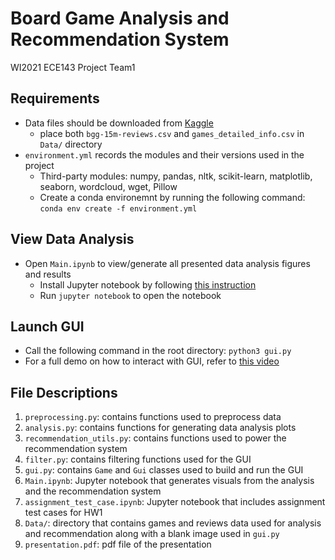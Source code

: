 # Board Game Analysis and Recommendation System
WI2021 ECE143 Project Team1

## Requirements
- Data files should be downloaded from [Kaggle](https://www.kaggle.com/jvanelteren/boardgamegeek-reviews)
	- place both `bgg-15m-reviews.csv` and `games_detailed_info.csv` in `Data/` directory
- `environment.yml` records the modules and their versions used in the project
	- Third-party modules: numpy, pandas, nltk, scikit-learn, matplotlib, seaborn, wordcloud, wget, Pillow
	- Create a conda environemnt by running the following command: `conda env create -f environment.yml`

## View Data Analysis
- Open `Main.ipynb` to view/generate all presented data analysis figures and results
	- Install Jupyter notebook by following [this instruction](https://jupyter.org/install)
	- Run `jupyter notebook` to open the notebook

## Launch GUI
- Call the following command in the root directory: `python3 gui.py`
- For a full demo on how to interact with GUI, refer to [this video](https://drive.google.com/file/d/1eyYpNlgix89k1wCbbHunqw-vhSToGns_/view?usp=sharing)

## File Descriptions
1. `preprocessing.py`: contains functions used to preprocess data
2. `analysis.py`: contains functions for generating data analysis plots
4. `recommendation_utils.py`: contains functions used to power the recommendation system
5. `filter.py`: contains filtering functions used for the GUI
6. `gui.py`: contains `Game` and `Gui` classes used to build and run the GUI
7. `Main.ipynb`: Jupyter notebook that generates visuals from the analysis and the recommendation system
8. `assignment_test_case.ipynb`: Jupyter notebook that includes assignment test cases for HW1
9. `Data/`: directory that contains games and reviews data used for analysis and recommendation along with a blank image used in `gui.py`
10. `presentation.pdf`: pdf file of the presentation
